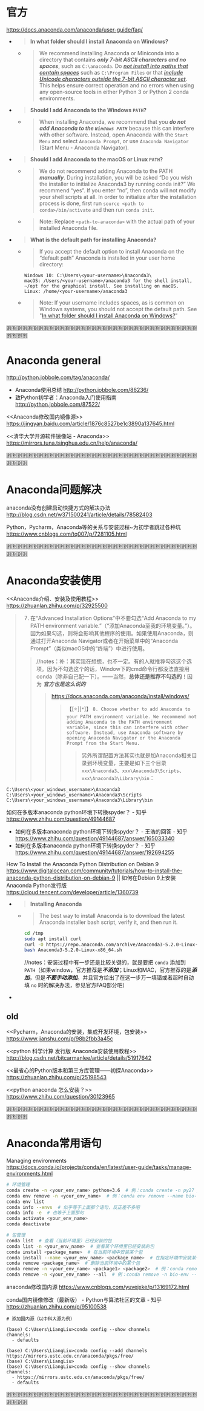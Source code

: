 
# 官方

https://docs.anaconda.com/anaconda/user-guide/faq/
- > **In what folder should I install Anaconda on Windows?**
  * > We recommend installing Anaconda or Miniconda into a directory that contains ***only 7-bit ASCII characters and no spaces***, such as `C:\anaconda`. Do <ins>***not install into paths that contain spaces***</ins> such as `C:\Program Files` or that <ins>***include Unicode characters outside the 7-bit ASCII character set***</ins>. This helps ensure correct operation and no errors when using any open-source tools in either Python 3 or Python 2 conda environments.
- > **Should I add Anaconda to the Windows `PATH`?**
  * > When installing Anaconda, we recommend that you ***do not add Anaconda to the `Windows PATH`*** because this can interfere with other software. Instead, open Anaconda with the `Start Menu` and select `Anaconda Prompt`, or use `Anaconda Navigator` (Start Menu - Anaconda Navigator).
- > **Should I add Anaconda to the macOS or Linux `PATH`?**
  * > We do not recommend adding Anaconda to the PATH ***manually***. During installation, you will be asked “Do you wish the installer to initialize Anaconda3 by running conda init?” We recommend “yes”. If you enter “no”, then conda will not modify your shell scripts at all. In order to initialize after the installation process is done, first run `source <path to conda>/bin/activate` and then run `conda init`.
  * > Note: Replace `<path-to-anaconda>` with the actual path of your installed Anaconda file.
- > **What is the default path for installing Anaconda?**
  * > If you accept the default option to install Anaconda on the “default path” Anaconda is installed in your user home directory:
    ```console
    Windows 10: C:\Users\<your-username>\Anaconda3\
    macOS: /Users/<your-username>/anaconda3 for the shell install, ~/opt for the graphical install. See installing on macOS.
    Linux: /home/<your-username>/anaconda3
    ```
  * > Note: If your username includes spaces, as is common on Windows systems, you should not accept the default path. See "[In what folder should I install Anaconda on Windows?]()"

:u5272::u5272::u5272::u5272::u5272::u5272::u5272::u5272::u5272::u5272::u5272::u5272::u5272::u5272::u5272::u5272::u5272::u5272::u5272::u5272::u5272::u5272::u5272::u5272::u5272::u5272::u5272::u5272::u5272::u5272::u5272::u5272::u5272::u5272::u5272::u5272::u5272::u5272::u5272::u5272:

# Anaconda general

http://python.jobbole.com/tag/anaconda/
- Anaconda使用总结 http://python.jobbole.com/86236/
- 致Python初学者：Anaconda入门使用指南 http://python.jobbole.com/87522/

<<Anaconda修改国内镜像源>> https://jingyan.baidu.com/article/1876c8527be1c3890a137645.html

<<清华大学开源软件镜像站 - Anaconda>> https://mirrors.tuna.tsinghua.edu.cn/help/anaconda/

:u5272::u5272::u5272::u5272::u5272::u5272::u5272::u5272::u5272::u5272::u5272::u5272::u5272::u5272::u5272::u5272::u5272::u5272::u5272::u5272::u5272::u5272::u5272::u5272::u5272::u5272::u5272::u5272::u5272::u5272::u5272::u5272::u5272::u5272::u5272::u5272::u5272::u5272::u5272::u5272:

# Anaconda问题解决

anaconda没有创建启动快捷方式的解决办法 http://blog.csdn.net/w371500241/article/details/78582403

Python，Pycharm，Anaconda等的关系与安装过程~为初学者跳过各种坑 https://www.cnblogs.com/tq007/p/7281105.html

:u5272::u5272::u5272::u5272::u5272::u5272::u5272::u5272::u5272::u5272::u5272::u5272::u5272::u5272::u5272::u5272::u5272::u5272::u5272::u5272::u5272::u5272::u5272::u5272::u5272::u5272::u5272::u5272::u5272::u5272::u5272::u5272::u5272::u5272::u5272::u5272::u5272::u5272::u5272::u5272:

# Anaconda安装使用

<<Anaconda介绍、安装及使用教程>> https://zhuanlan.zhihu.com/p/32925500
> 7. 在“Advanced Installation Options”中不要勾选“Add Anaconda to my PATH environment variable.”（“添加Anaconda至我的环境变量。”）。因为如果勾选，则将会影响其他程序的使用。如果使用Anaconda，则通过打开Anaconda Navigator或者在开始菜单中的“Anaconda Prompt”（类似macOS中的“终端”）中进行使用。
>> //notes：补：其实现在想想，也不一定。有的人就推荐勾选这个选项。因为不勾选这个的话，Window下的cmd命令行都没法直接用conda（除非自己配一下）。——当然，**总体还是推荐不勾选的**！因为 ***官方也是这么说的***
>>> https://docs.anaconda.com/anaconda/install/windows/
>>>> 【[:star:][`*`]】 `8. Choose whether to add Anaconda to your PATH environment variable. We recommend not adding Anaconda to the PATH environment variable, since this can interfere with other software. Instead, use Anaconda software by opening Anaconda Navigator or the Anaconda Prompt from the Start Menu.`
>>>>> 另外所谓配置方法其实也就是加Anaconda相关目录到环境变量，主要是如下三个目录`xxx\Anaconda3`、`xxx\Anaconda3\Scripts`、`xxx\Anaconda3\Library\bin`：
```console
C:\Users\<your_windows_username>\Anaconda3
C:\Users\<your_windows_username>\Anaconda3\Scripts
C:\Users\<your_windows_username>\Anaconda3\Library\bin
```

如何在多版本anaconda python环境下转换spyder？ - 知乎 https://www.zhihu.com/question/49144687
- 如何在多版本anaconda python环境下转换spyder？ - 王浩的回答 - 知乎 https://www.zhihu.com/question/49144687/answer/165033340
- 如何在多版本anaconda python环境下转换spyder？ - 知乎 https://www.zhihu.com/question/49144687/answer/192694255

How To Install the Anaconda Python Distribution on Debian 9 https://www.digitalocean.com/community/tutorials/how-to-install-the-anaconda-python-distribution-on-debian-9 || 如何在Debian 9上安装Anaconda Python发行版 https://cloud.tencent.com/developer/article/1360739
- > **Installing Anaconda**
  * > The best way to install Anaconda is to download the latest Anaconda installer bash script, verify it, and then run it.
    ```sh
    cd /tmp
    sudo apt install curl
    curl -O https://repo.anaconda.com/archive/Anaconda3-5.2.0-Linux-x86_64.sh
    bash Anaconda3-5.2.0-Linux-x86_64.sh
    ```
    //notes：安装过程中有一步还是比较关键的，就是要把 `conda` 添加到 `PATH`（如果window，官方推荐是***不添加***；Linux和MAC，官方推荐的是***添加***，但是***不要手动添加***。并且官方给出了在这一步万一填错或者超时自动填 `no` 时的解决办法，参见官方FAQ部分吧）
- > 

## old

<<Pycharm，Anaconda的安装，集成开发环境，包安装>> https://www.jianshu.com/p/98b2fbb3a45c

<<python 科学计算 发行版 Anaconda安装使用教程>> http://blog.csdn.net/bitcarmanlee/article/details/51917642

<<最省心的Python版本和第三方库管理——初探Anaconda>> https://zhuanlan.zhihu.com/p/25198543

<<python anaconda 怎么安装？>> https://www.zhihu.com/question/30123965 

:u5272::u5272::u5272::u5272::u5272::u5272::u5272::u5272::u5272::u5272::u5272::u5272::u5272::u5272::u5272::u5272::u5272::u5272::u5272::u5272::u5272::u5272::u5272::u5272::u5272::u5272::u5272::u5272::u5272::u5272::u5272::u5272::u5272::u5272::u5272::u5272::u5272::u5272::u5272::u5272:

# Anaconda常用语句

Managing environments https://docs.conda.io/projects/conda/en/latest/user-guide/tasks/manage-environments.html

```sh
# 环境管理
conda create -n <your_env_name> python=3.6  # 例：conda create -n py27 python=2.7 // -n 等于 --name
conda env remove -n <your_env_name>  # 例：conda env remove --name bio-env // 等于 conda remove -n bio-env --all
conda env list
conda info --envs  # 似乎等于上面那个语句，反正差不多吧
conda info -e  # 也等于上面那句
conda activate <your_env_name>
conda deactivate

# 包管理
conda list  # 查看（当前环境里）已经安装的包
conda list -n <your_env_name>  # 查看某个环境里已经安装的包
conda install <package_name>  # 在当前环境中安装某个包
conda install --name <your_env_name> <package_name>  # 在指定环境中安装某个包
conda remove <package_name>  # 删除当前环境中的某个包
conda remove -n <your_env_name> <package1> <package2>  # 例：conda remove --name bio-env toolz boltons
conda remove -n <your_env_name> --all  # 例：conda remove -n bio-env --all // 这句会直接把这个虚环境给删掉，等于前面的 conda env remove --name bio-env
```

anaconda修改国内源 https://www.cnblogs.com/yuvejxke/p/13169172.html

conda国内镜像修改（最新版） - Python与算法社区的文章 - 知乎 https://zhuanlan.zhihu.com/p/95100538

```
# 添加国内源（以中科大源为例）

(base) C:\Users\LiangLiu>conda config --show channels
channels:
  - defaults

(base) C:\Users\LiangLiu>conda config --add channels https://mirrors.ustc.edu.cn/anaconda/pkgs/free/
(base) C:\Users\LiangLiu>
(base) C:\Users\LiangLiu>conda config --show channels
channels:
  - https://mirrors.ustc.edu.cn/anaconda/pkgs/free/
  - defaults

```

:u5272::u5272::u5272::u5272::u5272::u5272::u5272::u5272::u5272::u5272::u5272::u5272::u5272::u5272::u5272::u5272::u5272::u5272::u5272::u5272::u5272::u5272::u5272::u5272::u5272::u5272::u5272::u5272::u5272::u5272::u5272::u5272::u5272::u5272::u5272::u5272::u5272::u5272::u5272::u5272:
